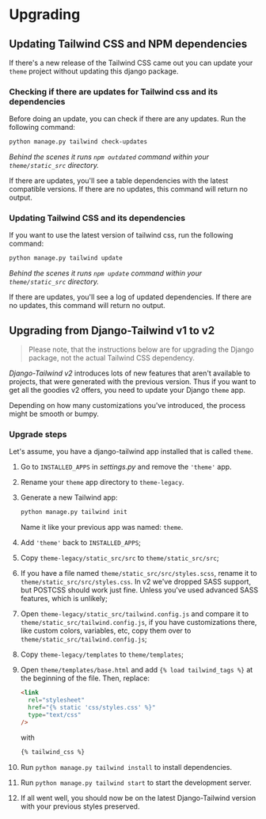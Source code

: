 # Upgrading

## Updating Tailwind CSS and NPM dependencies

If there's a new release of the Tailwind CSS came out you can update your `theme` project
without updating this django package.

### Checking if there are updates for Tailwind css and its dependencies

Before doing an update, you can check if there are any updates. Run the following command:
```bash
python manage.py tailwind check-updates
```
*Behind the scenes it runs `npm outdated` command within your `theme/static_src` directory.*

If there are updates, you'll see a table dependencies with the latest compatible versions.
If there are no updates, this command will return no output.

### Updating Tailwind CSS and its dependencies

If you want to use the latest version of tailwind css, run the following command:

```bash
python manage.py tailwind update
```
*Behind the scenes it runs `npm update` command within your `theme/static_src` directory.*

If there are updates, you'll see a log of updated dependencies.
If there are no updates, this command will return no output.

## Upgrading from Django-Tailwind v1 to v2

> Please note, that the instructions below are for upgrading the Django package,
not the actual Tailwind CSS dependency.

*Django-Tailwind v2* introduces lots of new features that aren't available to projects,
that were generated with the previous version. Thus if you want to get all the goodies v2 offers,
you need to update your Django `theme` app.

Depending on how many customizations you've introduced, the process might be smooth or bumpy.

### Upgrade steps

Let's assume, you have a django-tailwind app installed that is called `theme`.

1. Go to `INSTALLED_APPS` in *settings.py* and remove the `'theme'` app.
2. Rename your `theme` app directory to `theme-legacy`.
3. Generate a new Tailwind app:
   
   ```bash
   python manage.py tailwind init
   ```
   Name it like your previous app was named: `theme`.
4. Add `'theme'` back to `INSTALLED_APPS`;
5. Copy `theme-legacy/static_src/src` to `theme/static_src/src`;
6. If you have a file named `theme/static_src/src/styles.scss`, rename it to `theme/static_src/src/styles.css`. In v2 we've dropped SASS support, but POSTCSS should work just fine. Unless you've used advanced SASS features, which is unlikely;
7. Open `theme-legacy/static_src/tailwind.config.js` and compare it to `theme/static_src/tailwind.config.js`, if you have customizations there, like custom colors, variables, etc, copy them over to `theme/static_src/tailwind.config.js`;
8. Copy `theme-legacy/templates` to `theme/templates`;
9. Open `theme/templates/base.html` and add `{% load tailwind_tags %}` at the beginning of the file. Then, replace:
   ```html
   <link
     rel="stylesheet"
     href="{% static 'css/styles.css' %}"
     type="text/css"
   />
   ```
   with
   ```html
   {% tailwind_css %}
   ```
10. Run `python manage.py tailwind install` to install dependencies.
11. Run `python manage.py tailwind start` to start the development server.
12. If all went well, you should now be on the latest Django-Tailwind version with your previous styles preserved.
